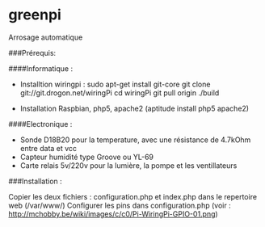 # greenpi
Arrosage automatique

###Prérequis:

####Informatique :

- Installtion wiringpi :
          sudo apt-get install git-core
          git clone git://git.drogon.net/wiringPi
          cd wiringPi
          git pull origin
          ./build
          
- Installation Raspbian, php5, apache2 (aptitude install php5 apache2)

####Electronique :

- Sonde D18B20 pour la temperature, avec une résistance de 4.7kOhm entre data et vcc
- Capteur humidité type Groove ou YL-69
- Carte relais 5v/220v pour la lumière, la pompe et les ventillateurs

###Installation :

Copier les deux fichiers : configuration.php et index.php dans le repertoire web (/var/www/)
Configurer les pins dans configuration.php (voir : http://mchobby.be/wiki/images/c/c0/Pi-WiringPi-GPIO-01.png)
